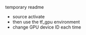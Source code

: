 temporary readme
- source activate
- then use the tf_gpu environment
- change GPU device ID each time
